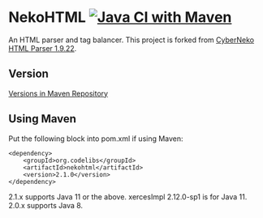 NekoHTML
[![Java CI with Maven](https://github.com/codelibs/nekohtml/actions/workflows/maven.yml/badge.svg)](https://github.com/codelibs/nekohtml/actions/workflows/maven.yml)
========

An HTML parser and tag balancer.
This project is forked from [CyberNeko HTML Parser 1.9.22](http://nekohtml.sourceforge.net/).

## Version

[Versions in Maven Repository](https://repo1.maven.org/maven2/org/codelibs/nekohtml/)

## Using Maven

Put the following block into pom.xml if using Maven:

    <dependency>
        <groupId>org.codelibs</groupId>
        <artifactId>nekohtml</artifactId>
        <version>2.1.0</version>
    </dependency>

2.1.x supports Java 11 or the above.
xercesImpl 2.12.0-sp1 is for Java 11.
2.0.x supports Java 8.

